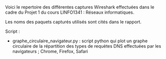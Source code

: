 Voici le repertoire des différentes captures Wireshark effectuées dans le cadre du Projet 1 du cours LINFO1341 : Réseaux informatiques.

Les noms des paquets capturés utilisés sont cités dans le rapport.

Script : 
- graphe_circulaire_navigateur.py : script python qui plot un graphe circulaire de la répartition des types de requètes DNS effectuées par les navigateurs ; Chrome, Firefox, Safari
